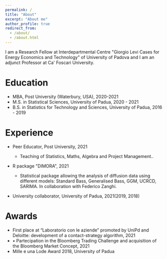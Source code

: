 ```yaml
---
permalink: /
title: "About"
excerpt: "About me"
author_profile: true
redirect_from: 
  - /about/
  - /about.html
---
```


I am a Research Fellow at Interdepartmental Centre "Giorgio Levi Cases
for Energy Economics and Technology" of University of Padova and I am an adjunct Professor at Ca' Foscari University.

Education
======
* MBA, Post University (Waterbury, USA), 2020-2021
* M.S. in Statistical Sciences, University of Padua, 2020 - 2021
* B.S. in Statistics for Technology and Sciences, University of Padua, 2016 - 2019

Experience
======
* Peer Educator, Post University, 2021
	* Teaching of Statistics, Maths, Algebra and Project Management..


* R package "DIMORA", 2021
	* Statistical package allowing the analysis of diffusion data using different models: Standard Bass, Generalised Bass, GGM, UCRCD, SARIMA. In collaboration with Federico Zanghi.

* University collaborator, University of Padua, 2021(2019, 2018)


Awards
======
 * First place at “Laboratorio con le aziende” promoted by UniPd and Deloitte: development of a contact-strategy algorithm, 2021
 * •	Partecipation in the Bloomberg Trading Challenge and acquisition of the Bloomberg Market Concept, 2021
 * Mille e una Lode Award 2018, University of Padua

